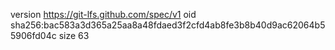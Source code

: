 version https://git-lfs.github.com/spec/v1
oid sha256:bac583a3d365a25aa8a48fdaed3f2cfd4ab8fe3b8b40d9ac62064b55906fd04c
size 63
